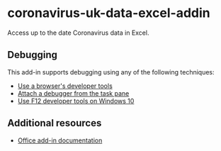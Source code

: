 # coronavirus-uk-data-excel-addin

Access up to the date Coronavirus data in Excel.

## Debugging

This add-in supports debugging using any of the following techniques:

- [Use a browser's developer tools](https://docs.microsoft.com/office/dev/add-ins/testing/debug-add-ins-in-office-online)
- [Attach a debugger from the task pane](https://docs.microsoft.com/office/dev/add-ins/testing/attach-debugger-from-task-pane)
- [Use F12 developer tools on Windows 10](https://docs.microsoft.com/office/dev/add-ins/testing/debug-add-ins-using-f12-developer-tools-on-windows-10)

## Additional resources

- [Office add-in documentation](https://docs.microsoft.com/office/dev/add-ins/overview/office-add-ins)
